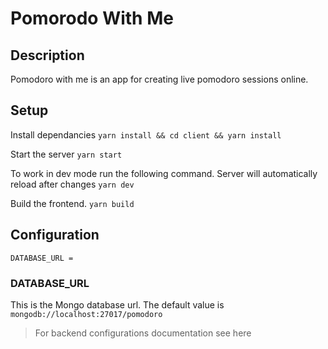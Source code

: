 # Pomorodo With Me

## Description
Pomodoro with me is an app for creating live pomodoro sessions online.

## Setup

Install dependancies
`yarn install && cd client && yarn install`

Start the server
`yarn start`

To work in dev mode run the following command. Server will automatically reload after changes
`yarn dev`

Build the frontend.
`yarn build`

## Configuration

```
DATABASE_URL =
```

### DATABASE_URL
This is the Mongo database url. The default value is `mongodb://localhost:27017/pomodoro`

> For backend configurations documentation see here
